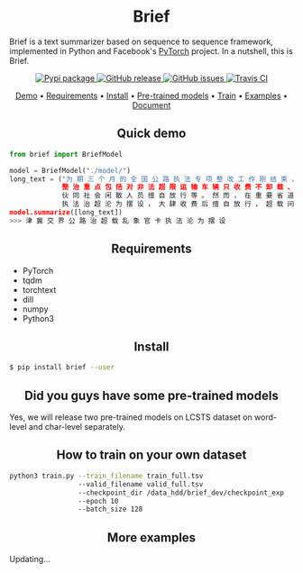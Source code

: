 <h1 align="center">Brief</h1>

Brief is a text summarizer based on sequence to sequence framework, implemented in Python and Facebook's <a href="https://pytorch.org/">PyTorch</a> project. In a nutshell, this is Brief.

<p align="center">
  <a href="https://pypi.org/project/brief/">
      <img src="https://img.shields.io/pypi/v/brief.svg?colorB=brightgreen"
           alt="Pypi package">
    </a>
  <a href="https://github.com/guokr/brief/releases">
      <img src="https://img.shields.io/github/release/guokr/brief.svg"
           alt="GitHub release">
  </a>
  <a href="https://github.com/guokr/brief/issues">
        <img src="https://img.shields.io/github/issues/guokr/brief.svg"
             alt="GitHub issues">
  </a>
  <a href="https://travis-ci.org/guokr/Brief/">
    <img src="https://travis-ci.org/guokr/Brief.svg"
         alt="Travis CI">
  </a>
</p>

<p align="center">
  <a href="#quick-demo">Demo</a> •
  <a href="#requirements">Requirements</a> •
  <a href="#install">Install</a> •
  <a href="#did-you-guys-have-some-pre-trained-models">Pre-trained models</a> •
  <a href="#how-to-train-on-your-own-dataset">Train</a> •
  <a href="#more-examples">Examples</a> •
  <a href="https://guokr.github.io/Caver/">Document</a>
</p>

<h2 align="center">Quick demo</h2>

```python
from brief import BriefModel

model = BriefModel("./model/")
long_text = ("为 期 三 个 月 的 全 国 公 路 执 法 专 项 整 改 工 作 刚 结 束 ，
             整 治 重 点 包 括 对 非 法 超 限 运 输 车 辆 只 收 费 不 卸 载 、 
             伙 同 社 会 闲 散 人 员 擅 自 放 行 等 。 然 而 ， 在 重 要 省 道 滨 唐 公 路 津 冀 交 界 处 ，
             执 法 治 超 沦 为 摆 设 ， 大 肆 收 费 后 擅 自 放 行 ， 超 载 问 题 严 重 失 控 。")
model.summarize([long_text])
>>> 津 冀 交 界 公 路 治 超 载 乱 象 官 卡 执 法 沦 为 摆 设
```

<h2 align="center">Requirements</h2>

* PyTorch
* tqdm
* torchtext
* dill
* numpy
* Python3

<h2 align="center">Install</h2>

```bash
$ pip install brief --user
```

<h2 align="center">Did you guys have some pre-trained models</h2>
Yes, we will release two pre-trained models on LCSTS dataset on word-level and char-level separately.

<h2 align="center">How to train on your own dataset</h2>

```bash
python3 train.py --train_filename train_full.tsv 
                 --valid_filename valid_full.tsv
                 --checkpoint_dir /data_hdd/brief_dev/checkpoint_exp
                 --epoch 10
                 --batch_size 128
```
<h2 align="center">More examples</h2>
Updating...
